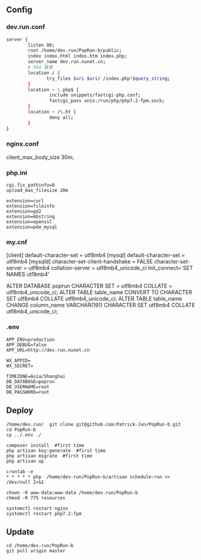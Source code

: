 ## Config

### dev.run.conf

``` sh
server {
        listen 80; 
        root /home/dev.run/PopRun-b/public;
        index index.html index.htm index.php;
        server_name dev.run.nunet.cn;
        # 404 重要
        location / {
               try_files $uri $uri/ /index.php?$query_string;
        }
        location ~ \.php$ {
                include snippets/fastcgi-php.conf;
                fastcgi_pass unix:/run/php/php7.2-fpm.sock;
        }
        location ~ /\.ht {
                deny all;
        }
}
```

### nginx.conf
client_max_body_size 30m; 

### php.ini

``` she
cgi.fix_pathinfo=0
upload_max_filesize 20m

extension=curl
extension=fileinfo
extension=gd2
extension=mbstring
extension=openssl
extension=pdo_mysql
```

### my.cnf

[client]
default-character-set = utf8mb4
[mysql]
default-character-set = utf8mb4
[mysqld]
character-set-client-handshake = FALSE
character-set-server = utf8mb4
collation-server = utf8mb4_unicode_ci
init_connect='SET NAMES utf8mb4'

ALTER DATABASE poprun CHARACTER SET = utf8mb4 COLLATE = utf8mb4_unicode_ci;
ALTER TABLE table_name CONVERT TO CHARACTER SET utf8mb4 COLLATE utf8mb4_unicode_ci;
ALTER TABLE table_name CHANGE column_name VARCHAR(191) CHARACTER SET utf8mb4 COLLATE utf8mb4_unicode_ci;

### .env

``` she
APP_ENV=production
APP_DEBUG=false
APP_URL=http://dev.run.nunet.cn

WX_APPID=
WX_SECRET=

TIMEZONE=Asia/Shanghai
DB_DATABASE=poprun
DB_USERNAME=root
DB_PASSWORD=root
```

## Deploy

``` she
/home/dev.run/  git clone git@github.com:Patrick-Jun/PopRun-b.git
cd PopRun-b
cp ../.env ./

composer install  #first time
php artisan key:generate  #first time
php artisan migrate  #first time
php artisan up

crontab -e
* * * * * php  /home/dev.run/PopRun-b/artisan schedule:run >> /dev/null 2>&1

chown -R www-data:www-data /home/dev.run/PopRun-b
chmod -R 775 resources

systemctl restart nginx
systemctl restart php7.2-fpm
```

## Update

``` she
cd /home/dev.run/PopRun-b
git pull origin master
```